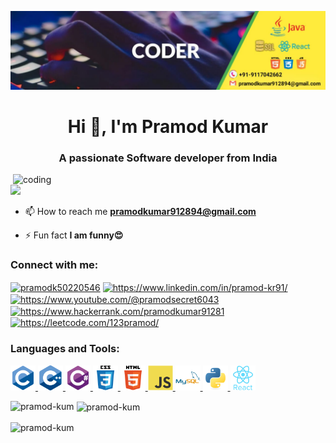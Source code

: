 ![logo](https://github.com/pramod-kum/pramod-kum/blob/main/BackGround.jpg)

<h1 align="center">Hi 👋, I'm Pramod Kumar</h1>
<h3 align="center">A passionate Software developer from India</h3>

<img align="right" alt="coding" width="500" src="https://mir-s3-cdn-cf.behance.net/project_modules/max_632/81bb4b165684019.640b6038d133e.gif">

<p align="left"> <img src="![image](https://user-images.githubusercontent.com/108965197/229237973-66020711-cea5-491a-94c5-15118b5d4c41.png)" /> </p>

- 📫 How to reach me **pramodkumar912894@gmail.com**

- ⚡ Fun fact **I am funny😍**

<h3 align="left">Connect with me:</h3>
<p align="left">
<a href="https://twitter.com/pramodk50220546" target="blank"><img align="center" src="https://raw.githubusercontent.com/rahuldkjain/github-profile-readme-generator/master/src/images/icons/Social/twitter.svg" alt="pramodk50220546" height="30" width="40" /></a>
<a href="https://linkedin.com/in/https://www.linkedin.com/in/pramod-kr91/" target="blank"><img align="center" src="https://raw.githubusercontent.com/rahuldkjain/github-profile-readme-generator/master/src/images/icons/Social/linked-in-alt.svg" alt="https://www.linkedin.com/in/pramod-kr91/" height="30" width="40" /></a>
<a href="https://www.youtube.com/c/https://www.youtube.com/@pramodsecret6043" target="blank"><img align="center" src="https://raw.githubusercontent.com/rahuldkjain/github-profile-readme-generator/master/src/images/icons/Social/youtube.svg" alt="https://www.youtube.com/@pramodsecret6043" height="30" width="40" /></a>
<a href="https://www.hackerrank.com/https://www.hackerrank.com/pramodkumar91281" target="blank"><img align="center" src="https://raw.githubusercontent.com/rahuldkjain/github-profile-readme-generator/master/src/images/icons/Social/hackerrank.svg" alt="https://www.hackerrank.com/pramodkumar91281" height="30" width="40" /></a>
<a href="https://www.leetcode.com/https://leetcode.com/123pramod/" target="blank"><img align="center" src="https://raw.githubusercontent.com/rahuldkjain/github-profile-readme-generator/master/src/images/icons/Social/leet-code.svg" alt="https://leetcode.com/123pramod/" height="30" width="40" /></a>
</p>



<h3 align="left">Languages and Tools:</h3>
<p align="left"> <a href="https://www.cprogramming.com/" target="_blank" rel="noreferrer"> <img src="https://raw.githubusercontent.com/devicons/devicon/master/icons/c/c-original.svg" alt="c" width="40" height="40"/> </a> <a href="https://www.w3schools.com/cpp/" target="_blank" rel="noreferrer"> <img src="https://raw.githubusercontent.com/devicons/devicon/master/icons/cplusplus/cplusplus-original.svg" alt="cplusplus" width="40" height="40"/> </a> <a href="https://www.w3schools.com/cs/" target="_blank" rel="noreferrer"> <img src="https://raw.githubusercontent.com/devicons/devicon/master/icons/csharp/csharp-original.svg" alt="csharp" width="40" height="40"/> </a> <a href="https://www.w3schools.com/css/" target="_blank" rel="noreferrer"> <img src="https://raw.githubusercontent.com/devicons/devicon/master/icons/css3/css3-original-wordmark.svg" alt="css3" width="40" height="40"/> </a> <a href="https://www.w3.org/html/" target="_blank" rel="noreferrer"> <img src="https://raw.githubusercontent.com/devicons/devicon/master/icons/html5/html5-original-wordmark.svg" alt="html5" width="40" height="40"/> </a> <a href="https://developer.mozilla.org/en-US/docs/Web/JavaScript" target="_blank" rel="noreferrer"> <img src="https://raw.githubusercontent.com/devicons/devicon/master/icons/javascript/javascript-original.svg" alt="javascript" width="40" height="40"/> </a> <a href="https://www.mysql.com/" target="_blank" rel="noreferrer"> <img src="https://raw.githubusercontent.com/devicons/devicon/master/icons/mysql/mysql-original-wordmark.svg" alt="mysql" width="40" height="40"/> </a> <a href="https://www.python.org" target="_blank" rel="noreferrer"> <img src="https://raw.githubusercontent.com/devicons/devicon/master/icons/python/python-original.svg" alt="python" width="40" height="40"/> </a> <a href="https://reactjs.org/" target="_blank" rel="noreferrer"> <img src="https://raw.githubusercontent.com/devicons/devicon/master/icons/react/react-original-wordmark.svg" alt="react" width="40" height="40"/> </a> </p>

<p><img align="left" src="https://github-readme-stats.vercel.app/api/top-langs?username=pramod-kum&show_icons=true&locale=en&layout=compact" alt="pramod-kum" /></p>

<p>&nbsp;<img align="center" src="https://github-readme-stats.vercel.app/api?username=pramod-kum&show_icons=true&locale=en" alt="pramod-kum" /></p>

<p><img align="center" src="https://github-readme-streak-stats.herokuapp.com/?user=pramod-kum&" alt="pramod-kum" /></p>
